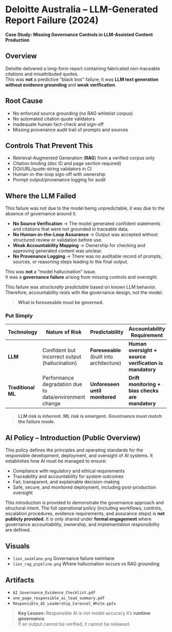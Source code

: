 ﻿# Deloitte Australia – LLM-Generated Report Failure (2024)
**Case Study: Missing Governance Controls in LLM-Assisted Content Production**

## Overview
Deloitte delivered a long-form report containing fabricated non-traceable citations and misattributed quotes.  
This was **not** a predictive “black box” failure; it was **LLM text generation without evidence grounding** and **weak verification**.

## Root Cause
- No enforced source grounding (no RAG  whitelist corpus)
- No automated citation quote validators
- Inadequate human fact-check and sign-off
- Missing provenance audit trail of prompts and sources

## Controls That Prevent This
- Retrieval-Augmented Generation (**RAG**) from a verified corpus only
- Citation binding (doc ID  and page section required)
- DOI/URL/quote-string validators in CI
- Human-in-the-loop sign-off with ownership
- Prompt output/provenance logging for audit
  
## Where the LLM Failed
This failure was not due to the model being unpredictable, it was due to the absence of governance around it.
- **No Source Verification** → The model generated confident statements and citations that were not grounded in traceable data.
- **No Human-in-the-Loop Assurance** → Output was accepted without structured review or validation before use.
- **Weak Accountability Mapping** → Ownership for checking and approving generated content was unclear.
- **No Provenance Logging** → There was no auditable record of prompts, sources, or reasoning steps leading to the final output.

This was **not** a “model hallucination” issue.  
It was a **governance failure** arising from missing controls and oversight.

This failure was *structurally predictable* based on known LLM behavior. Therefore, accountability rests with the governance design, not the model.
> **What is foreseeable must be governed.**

### Put Simply
| Technology        | Nature of Risk                                      | Predictability                               | Accountability Requirement                                   |
|-------------------|-----------------------------------------------------|-----------------------------------------------|--------------------------------------------------------------|
| **LLM**           | Confident but incorrect output (hallucination)      | **Foreseeable** (built into architecture)     | **Human oversight + source verification is mandatory**       |
| **Traditional ML**| Performance degradation due to data/environment change | **Unforeseen until monitored**              | **Drift monitoring + bias checks are mandatory**             |

> **LLM risk is inherent. ML risk is emergent. Governance must match the failure mode.**

## AI Policy – Introduction (Public Overview)

This policy defines the principles and operating standards for the responsible development, deployment, and oversight of AI systems.
It establishes how AI must be managed to ensure:
- Compliance with regulatory and ethical requirements
- Traceability and accountability for system outcomes
- Fair, transparent, and explainable decision-making
- Safe, secure, and monitored deployment, including post-production oversight

This introduction is provided to demonstrate the governance approach and structural intent.
The full operational policy (including workflows, controls, escalation procedures, evidence requirements, and assurance steps) is **not publicly provided**. It is only shared under **formal engagement** where governance accountability, ownership, and implementation responsibility are defined.

## Visuals
- `lion_swimlane.png`  Governance failure swimlane  
- `lion_rag_pipeline.png`  Where hallucination occurs vs RAG grounding

## Artifacts
- `AI_Governance_Evidence_Checklist.pdf`
- `one_page_responsible_ai_lead_summary.pdf`
- `Responsible_AI_Leadership_Carousel_White.pptx`

> **Key Lesson:** Responsible AI is not model accuracy  it’s **runtime governance**.  
> If an output cannot be verified, it cannot be released.
